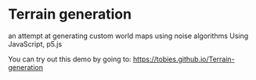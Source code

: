 # Terrain generation
an attempt at generating custom world maps using noise algorithms
Using JavaScript, p5.js

You can try out this demo by going to: https://tobies.github.io/Terrain-generation

